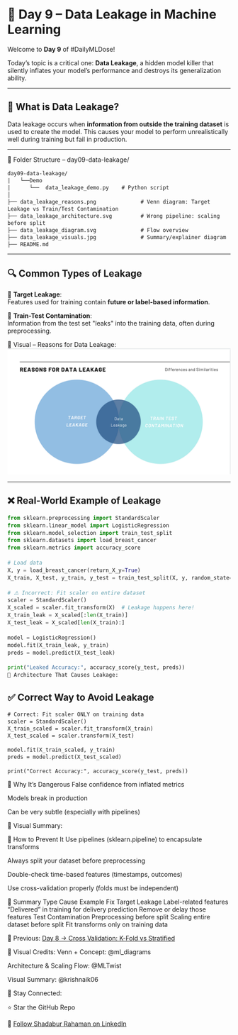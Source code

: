 # 🛑 Day 9 – Data Leakage in Machine Learning

Welcome to **Day 9** of #DailyMLDose!

Today’s topic is a critical one: **Data Leakage**, a hidden model killer that silently inflates your model’s performance and destroys its generalization ability.

---

## 📌 What is Data Leakage?

Data leakage occurs when **information from outside the training dataset** is used to create the model. This causes your model to perform unrealistically well during training but fail in production.

---
📂 Folder Structure – day09-data-leakage/
```
day09-data-leakage/
|   └──Demo
|      └──  data_leakage_demo.py    # Python script
│
├── data_leakage_reasons.png              # Venn diagram: Target Leakage vs Train/Test Contamination
├── data_leakage_architecture.svg         # Wrong pipeline: scaling before split
├── data_leakage_diagram.svg              # Flow overview
├── data_leakage_visuals.jpg              # Summary/explainer diagram
├── README.md
```
---
## 🔍 Common Types of Leakage

📌 **Target Leakage**:  
Features used for training contain **future or label-based information**.

📌 **Train-Test Contamination**:  
Information from the test set "leaks" into the training data, often during preprocessing.

🧠 Visual – Reasons for Data Leakage:  
![Data Leakage Types](data_leakage_reasons.png)

---

## ❌ Real-World Example of Leakage

```python
from sklearn.preprocessing import StandardScaler
from sklearn.linear_model import LogisticRegression
from sklearn.model_selection import train_test_split
from sklearn.datasets import load_breast_cancer
from sklearn.metrics import accuracy_score

# Load data
X, y = load_breast_cancer(return_X_y=True)
X_train, X_test, y_train, y_test = train_test_split(X, y, random_state=42)

# ⚠️ Incorrect: Fit scaler on entire dataset
scaler = StandardScaler()
X_scaled = scaler.fit_transform(X)  # Leakage happens here!
X_train_leak = X_scaled[:len(X_train)]
X_test_leak = X_scaled[len(X_train):]

model = LogisticRegression()
model.fit(X_train_leak, y_train)
preds = model.predict(X_test_leak)

print("Leaked Accuracy:", accuracy_score(y_test, preds))
📸 Architecture That Causes Leakage:
```
## ✅ Correct Way to Avoid Leakage
```
# Correct: Fit scaler ONLY on training data
scaler = StandardScaler()
X_train_scaled = scaler.fit_transform(X_train)
X_test_scaled = scaler.transform(X_test)

model.fit(X_train_scaled, y_train)
preds = model.predict(X_test_scaled)

print("Correct Accuracy:", accuracy_score(y_test, preds))
```
🧠 Why It’s Dangerous
False confidence from inflated metrics

Models break in production

Can be very subtle (especially with pipelines)

🧠 Visual Summary:

🔐 How to Prevent It
Use pipelines (sklearn.pipeline) to encapsulate transforms

Always split your dataset before preprocessing

Double-check time-based features (timestamps, outcomes)

Use cross-validation properly (folds must be independent)

🧩 Summary
Type	Cause	Example	Fix
Target Leakage	Label-related features	“Delivered” in training for delivery prediction	Remove or delay those features
Test Contamination	Preprocessing before split	Scaling entire dataset before split	Fit transforms only on training data

🔁 Previous:
[Day 8 → Cross Validation: K-Fold vs Stratified](../day08-cross-validation)

🎨 Visual Credits:
Venn + Concept: @ml_diagrams

Architecture & Scaling Flow: @MLTwist

Visual Summary: @krishnaik06

📌 Stay Connected:

⭐ Star the GitHub Repo

🔗  [Follow Shadabur Rahaman on LinkedIn](https://www.linkedin.com/in/shadabur-rahaman-1b5703249/)  
